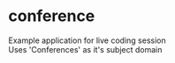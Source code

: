 # conference
Example application for live coding session<br>
Uses 'Conferences' as it's subject domain<br>
